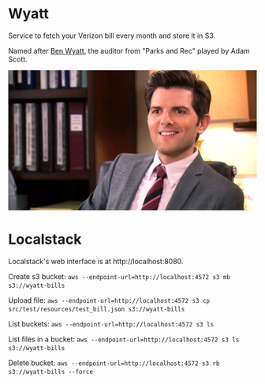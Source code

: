 # Wyatt

Service to fetch your Verizon bill every month and store it in S3.

Named after [Ben Wyatt](https://en.wikipedia.org/wiki/Ben_Wyatt_(Parks_and_Recreation)), the auditor from "Parks and Rec" played by Adam Scott.

![Ben Wyatt](img/wyatt.webp)

# Localstack

Localstack's web interface is at http://localhost:8080.

Create s3 bucket:
`aws --endpoint-url=http://localhost:4572 s3 mb s3://wyatt-bills`

Upload file:
`aws --endpoint-url=http://localhost:4572 s3 cp src/test/resources/test_bill.json s3://wyatt-bills`

List buckets: 
`aws --endpoint-url=http://localhost:4572 s3 ls`

List files in a bucket: 
`aws --endpoint-url=http://localhost:4572 s3 ls s3://wyatt-bills`

Delete bucket:
`aws --endpoint-url=http://localhost:4572 s3 rb s3://wyatt-bills --force`